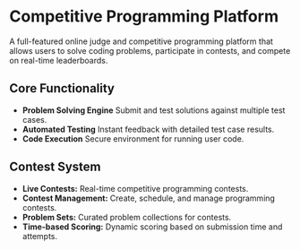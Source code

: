 #  Competitive Programming Platform 

A full-featured online judge and competitive programming platform that allows users to solve coding problems, participate in contests, and compete on real-time leaderboards.

## Core Functionality

- **Problem Solving Engine** Submit and test solutions against multiple test cases.
- **Automated Testing**  Instant feedback with detailed test case results.
- **Code Execution** Secure environment for running user code.

## Contest System

- **Live Contests:** Real-time competitive programming contests.  
- **Contest Management:** Create, schedule, and manage programming contests.  
- **Problem Sets:** Curated problem collections for contests.  
- **Time-based Scoring:** Dynamic scoring based on submission time and attempts.  

